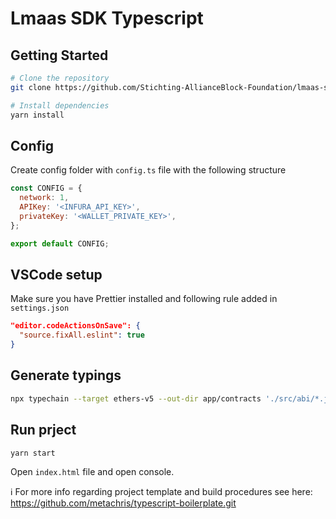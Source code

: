 # Lmaas SDK Typescript

## Getting Started

```bash
# Clone the repository
git clone https://github.com/Stichting-AllianceBlock-Foundation/lmaas-sdk-typescript

# Install dependencies
yarn install
```

## Config

Create config folder with `config.ts` file with the following structure

```javascript
const CONFIG = {
  network: 1,
  APIKey: '<INFURA_API_KEY>',
  privateKey: '<WALLET_PRIVATE_KEY>',
};

export default CONFIG;
```

## VSCode setup

Make sure you have Prettier installed and following rule added in `settings.json`

```json
"editor.codeActionsOnSave": {
  "source.fixAll.eslint": true
}
```

## Generate typings

```bash
npx typechain --target ethers-v5 --out-dir app/contracts './src/abi/*.json'
```

## Run prject

```bash
yarn start
```

Open `index.html` file and open console.

ℹ️ For more info regarding project template and build procedures see here:
https://github.com/metachris/typescript-boilerplate.git
